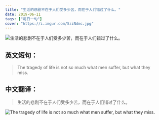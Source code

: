 ```yaml
---
title: "生活的悲剧不在于人们受多少苦，而在于人们错过了什么。"
date: 2019-06-11
tags: ["每日一句"]
cover: "https://i.imgur.com/SziNdmc.jpg"
---
```


![生活的悲剧不在于人们受多少苦，而在于人们错过了什么。](https://i.imgur.com/7m6IFi6.jpg)

## 英文短句：
> The tragedy of life is not so much what men suffer, but what they miss.

<!--more-->

## 中文翻译：
> 生活的悲剧不在于人们受多少苦，而在于人们错过了什么。

![The tragedy of life is not so much what men suffer, but what they miss.](https://i.imgur.com/58ZGIAf.jpg)

